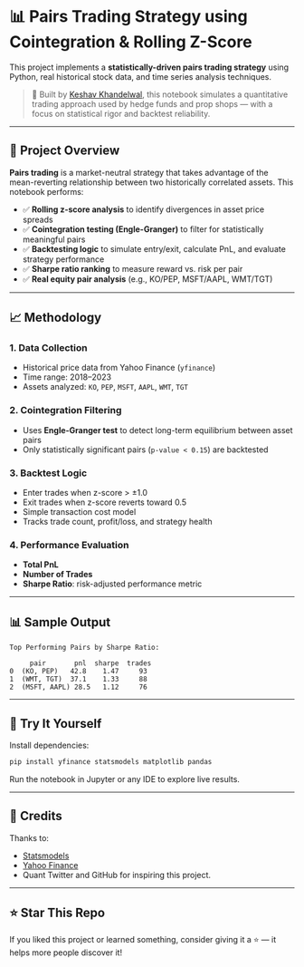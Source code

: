 
# 📊 Pairs Trading Strategy using Cointegration & Rolling Z-Score

This project implements a **statistically-driven pairs trading strategy** using Python, real historical stock data, and time series analysis techniques.

> 🧠 Built by [Keshav Khandelwal](https://github.com/keshav-kh), this notebook simulates a quantitative trading approach used by hedge funds and prop shops — with a focus on statistical rigor and backtest reliability.

---

## 📌 Project Overview

**Pairs trading** is a market-neutral strategy that takes advantage of the mean-reverting relationship between two historically correlated assets. This notebook performs:

- ✅ **Rolling z-score analysis** to identify divergences in asset price spreads  
- ✅ **Cointegration testing (Engle-Granger)** to filter for statistically meaningful pairs  
- ✅ **Backtesting logic** to simulate entry/exit, calculate PnL, and evaluate strategy performance  
- ✅ **Sharpe ratio ranking** to measure reward vs. risk per pair  
- ✅ **Real equity pair analysis** (e.g., KO/PEP, MSFT/AAPL, WMT/TGT)

---

## 📈 Methodology

### 1. **Data Collection**
- Historical price data from Yahoo Finance (`yfinance`)
- Time range: 2018–2023
- Assets analyzed: `KO`, `PEP`, `MSFT`, `AAPL`, `WMT`, `TGT`

### 2. **Cointegration Filtering**
- Uses **Engle-Granger test** to detect long-term equilibrium between asset pairs
- Only statistically significant pairs (`p-value < 0.15`) are backtested

### 3. **Backtest Logic**
- Enter trades when z-score > ±1.0
- Exit trades when z-score reverts toward 0.5
- Simple transaction cost model
- Tracks trade count, profit/loss, and strategy health

### 4. **Performance Evaluation**
- **Total PnL**
- **Number of Trades**
- **Sharpe Ratio**: risk-adjusted performance metric

---

## 📊 Sample Output

```text
Top Performing Pairs by Sharpe Ratio:

     pair       pnl  sharpe  trades
0  (KO, PEP)   42.8    1.47     93
1  (WMT, TGT)  37.1    1.33     88
2  (MSFT, AAPL) 28.5   1.12     76
```

---


## 🚀 Try It Yourself

Install dependencies:

```bash
pip install yfinance statsmodels matplotlib pandas
```

Run the notebook in Jupyter or any IDE to explore live results.

---

## 📘 Credits

Thanks to:
- [Statsmodels](https://www.statsmodels.org/)
- [Yahoo Finance](https://finance.yahoo.com/)
- Quant Twitter and GitHub for inspiring this project.

---

## ⭐️ Star This Repo

If you liked this project or learned something, consider giving it a ⭐️ — it helps more people discover it!
